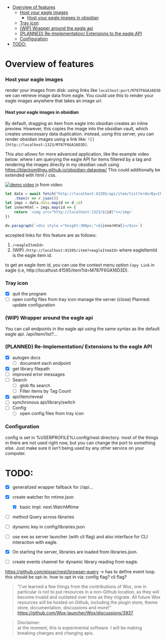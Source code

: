 <!--toc:start-->
- [Overview of features](#overview-of-features)
    - [Host your eagle images](#host-your-eagle-images)
      - [Host your eagle images in obsidian](#host-your-eagle-images-in-obsidian)
    - [Tray icon](#tray-icon)
    - [(WIP) Wrapper around the eagle api](#wip-wrapper-around-the-eagle-api)
    - [(PLANNED) Re-Implementation/ Extensions to the eagle API](#planned-re-implementation-extensions-to-the-eagle-api)
    - [Configuration](#configuration)
- [TODO:](#todo)
<!--toc:end-->

# Overview of features

### Host your eagle images
render your images from disk:
using links like `localhost:port/M787F6GA16D3D` we can retrieve image data from eagle.
You could use this to render your eagle images anywhere that takes an image url.
#### Host your eagle images in obsidian
By default, dragging an item from eagle into obsidian creates an inline preview. However, this copies the image into the obsidian vault, which
creates unnecessary data duplication. instead, using this server, you can render obsidian images using a link like:
`![][http://localhost:1323/M787F6GA16D3D]`.

This also allows for more advanced application, like the example video below:
where I am querying the eagle API for items filtered by a tag and rendering the images directly in my
obsidian vault using https://blacksmithgu.github.io/obsidian-dataview/ This could additionally be extended with
html / css.

[![demo video](http://img.youtube.com/vi/UfN2Ad-iLoE/0.jpg)](http://www.youtube.com/watch?v=UfN2Ad-iLoE "Obsidian dataview demo")
js from video:
```js
let data = await fetch("http://localhost:41595/api/item/list?orderBy=CREATEDATE&limit=10&tags=eagle-demo")
	.then(r => r.json())
let imgs = data.data.map(d => d.id)
let innerHtml = imgs.map(id => {
	return `<img src="http://localhost:1323/${id}"></img>`
})

dv.paragraph(`<div style ="height:300px;">${innerHtml}</div>`)
```



accepted links for this feature are as follows:
1. `/<eagleItemId>`
2. (WIP) `/http://localhost:41595/item?<eagleItemId>`
where eagleItemId is the eagle item id.

to get an eagle item id, you can use the context menu option `Copy Link`
in eagle (i.e, http://localhost:41595/item?id=M787F6GA16D3D).

### Tray icon
- [X] quit the program
- [ ] open config files from tray icon
manage the server (close)
Planned:
update configuration

### (WIP) Wrapper around the eagle api
You can call endpoints in the eagle api using the same syntax as the default eagle api.
/api/item/list?...

### (PLANNED) Re-Implementation/ Extensions to the eagle API
- [X] autogen docs
    - [ ] document each endpoint
- [X] get library filepath
- [ ] improved error messages
- [ ] Search
    - [ ] glob fts search
    - [ ] Filter items by Tag Count
- [X] api/item/reveal
- [ ] synchronous api/library/switch
- [ ] Config
    - [ ] open config files from tray icon

### Configuration
config is set in %USERPROFILE%/.config/nest directory.
most of the things in there are not used right now, but you can change the port to something else.
Just make sure it isn't being used by any other service on your computer.

# TODO:
- [X] generalized wrapper fallback for //api...
- [X] create watcher for mtime.json
    - [X] basic impl. nest.WatchMtime

- [ ] method Query across libraries
- [ ] dynamic key in config/libraries.json
- [ ] use exe as server launcher (with cli flag) and also interface for CLI interaction with eagle.
- [X] On starting the server, libraries are loaded from libraries.json.
- [ ] create events channel for dynamic library reading from eagle.


https://github.com/eissar/nest/browser-query -> has to define event loop. this should be opt-in.
how to opt in via: config flag? cli flag?

> "I've learned a few things from the contributions of Wox, one in particular is not to put resources in a non-Github location, as they will become invalid and outdated over time as they migrate. All future Wox resources will be hosted on Github, including the plugin store, theme store, documentation, discussions and more!" <https://github.com/Wox-launcher/Wox/discussions/3937>


> Disclaimer: <br>
> at the moment, this is experimental software. I will be making breaking changes and changing apis.

